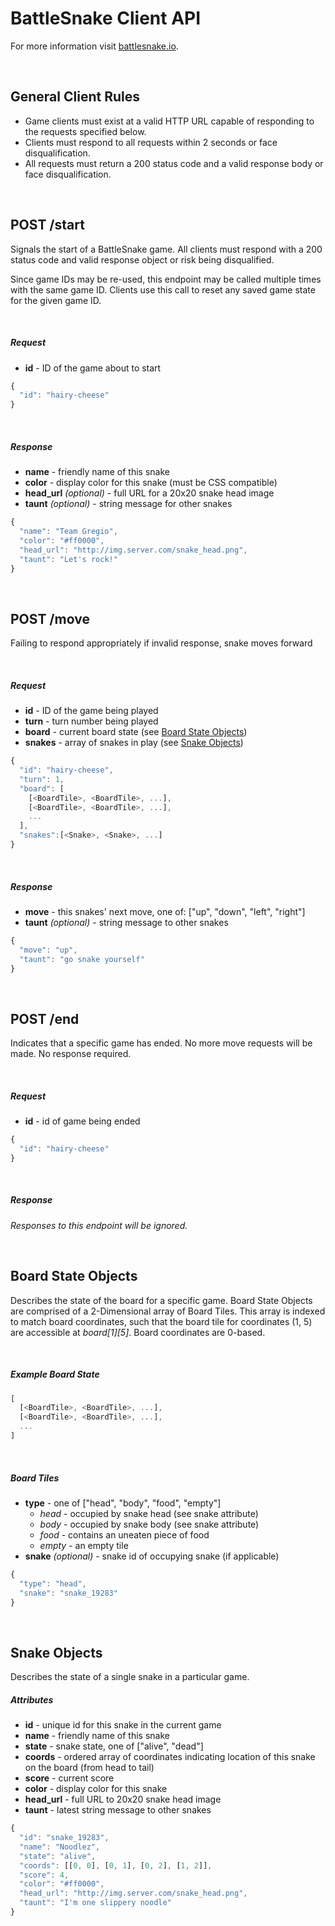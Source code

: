 # BattleSnake Client API

For more information visit [battlesnake.io](http://www.battlesnake.io).

<br>

## General Client Rules

* Game clients must exist at a valid HTTP URL capable of responding to the requests specified below.
* Clients must respond to all requests within 2 seconds or face disqualification.
* All requests must return a 200 status code and a valid response body or face disqualification.

<br>

## POST /start

Signals the start of a BattleSnake game. All clients must respond with a 200 status code and valid response object or risk being disqualified.

Since game IDs may be re-used, this endpoint may be called multiple times with the same game ID. Clients use this call to reset any saved game state for the given game ID.

<br>

##### Request

* **id** - ID of the game about to start

```javascript
{
  "id": "hairy-cheese"
}
```

<br>

##### Response

* **name** - friendly name of this snake
* **color** - display color for this snake (must be CSS compatible)
* **head_url** _(optional)_ - full URL for a 20x20 snake head image
* **taunt** _(optional)_ - string message for other snakes

```js
{
  "name": "Team Gregio",
  "color": "#ff0000",
  "head_url": "http://img.server.com/snake_head.png",
  "taunt": "Let's rock!"
}
```

<br>

## POST /move

Failing to respond appropriately
if invalid response, snake moves forward

<br>

##### Request

* **id** - ID of the game being played
* **turn** - turn number being played
* **board** - current board state (see [Board State Objects](#board-state-objects))
* **snakes** - array of snakes in play (see [Snake Objects](#snake-objects))

```javascript
{
  "id": "hairy-cheese",
  "turn": 1,
  "board": [
    [<BoardTile>, <BoardTile>, ...],
    [<BoardTile>, <BoardTile>, ...],
    ...
  ],
  "snakes":[<Snake>, <Snake>, ...]
}
```

<br>

##### Response

* **move** - this snakes' next move, one of: ["up", "down", "left", "right"]
* **taunt** _(optional)_ - string message to other snakes

```javascript
{
  "move": "up",
  "taunt": "go snake yourself"
}
```

<br>

## POST /end

Indicates that a specific game has ended. No more move requests will be made. No response required.

<br>

##### Request

* **id** - id of game being ended

```javascript
{
  "id": "hairy-cheese"
}
```

<br>

##### Response

_Responses to this endpoint will be ignored._

<br>

## Board State Objects

Describes the state of the board for a specific game. Board State Objects are comprised of a 2-Dimensional array of Board Tiles. This array is indexed to match board coordinates, such that the board tile for coordinates (1, 5) are accessible at _board[1][5]_. Board coordinates are 0-based.

<br>

##### Example Board State

```javascript
[
  [<BoardTile>, <BoardTile>, ...],
  [<BoardTile>, <BoardTile>, ...],
  ...
]
```

<br>

##### Board Tiles

* **type** - one of ["head", "body", "food", "empty"]
  * _head_ - occupied by snake head (see snake attribute)
  * _body_ - occupied by snake body (see snake attribute)
  * _food_ - contains an uneaten piece of food
  * _empty_ - an empty tile
* **snake** _(optional)_ - snake id of occupying snake (if applicable)

```javascript
{
  "type": "head",
  "snake": "snake_19283"
}
```

<br>

## Snake Objects

Describes the state of a single snake in a particular game.

##### Attributes

* **id** - unique id for this snake in the current game
* **name** - friendly name of this snake
* **state** - snake state, one of ["alive", "dead"]
* **coords** - ordered array of coordinates indicating location of this snake on the board (from head to tail)
* **score** - current score
* **color** - display color for this snake
* **head_url** - full URL to 20x20 snake head image
* **taunt** - latest string message to other snakes

```javascript
{
  "id": "snake_19283",
  "name": "Noodlez",
  "state": "alive",
  "coords": [[0, 0], [0, 1], [0, 2], [1, 2]],
  "score": 4,
  "color": "#ff0000",
  "head_url": "http://img.server.com/snake_head.png",
  "taunt": "I'm one slippery noodle"
}
```
